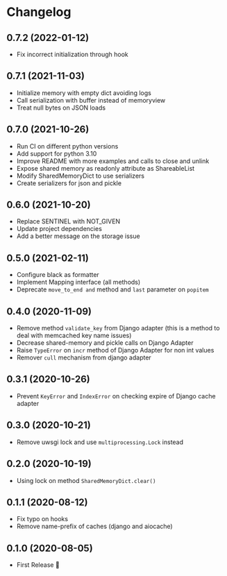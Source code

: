 Changelog
=========

0.7.2 (2022-01-12)
------------------
- Fix incorrect initialization through hook

0.7.1 (2021-11-03)
------------------
- Initialize memory with empty dict avoiding logs
- Call serialization with buffer instead of memoryview
- Treat null bytes on JSON loads

0.7.0 (2021-10-26)
------------------
- Run CI on different python versions
- Add support for python 3.10
- Improve README with more examples and calls to close and unlink
- Expose shared memory as readonly attribute as ShareableList
- Modify SharedMemoryDict to use serializers
- Create serializers for json and pickle

0.6.0 (2021-10-20)
------------------
- Replace SENTINEL with NOT_GIVEN
- Update project dependencies
- Add a better message on the storage issue

0.5.0 (2021-02-11)
------------------
- Configure black as formatter
- Implement Mapping interface (all methods)
- Deprecate `move_to_end and` method and `last` parameter on `popitem`

0.4.0 (2020-11-09)
------------------
- Remove method `validate_key` from Django adapter (this is a method to deal with memcached key name issues)
- Decrease shared-memory and pickle calls on Django Adapter
- Raise `TypeError` on `incr` method of Django Adapter for non int values
- Remover `cull` mechanism from django adapter

0.3.1 (2020-10-26)
------------------
- Prevent `KeyError` and `IndexError` on checking expire of Django cache adapter

0.3.0 (2020-10-21)
------------------
- Remove uwsgi lock and use `multiprocessing.Lock` instead

0.2.0 (2020-10-19)
------------------
- Using lock on method `SharedMemoryDict.clear()`

0.1.1 (2020-08-12)
------------------
- Fix typo on hooks
- Remove name-prefix of caches (django and aiocache)

0.1.0 (2020-08-05)
------------------
- First Release :tada:
